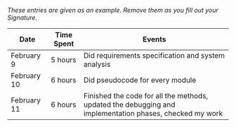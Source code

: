 *These entries are given as an example. Remove them as you fill out your Signature.*

| Date         | Time Spent | Events
|--------------|------------|--------------------
| February 9   | 5 hours    | Did requirements specification and system analysis
| February 10  | 6 hours    | Did pseudocode for every module
| February 11  | 6 hours    | Finished the code for all the methods, updated the debugging and implementation phases, checked my work